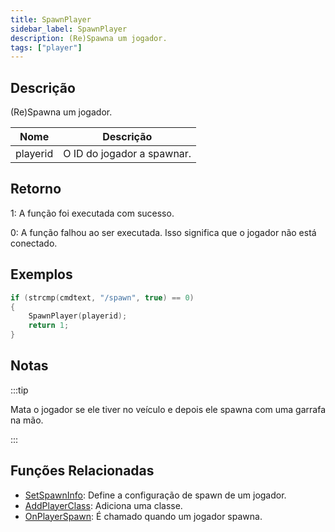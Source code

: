 ```yaml
---
title: SpawnPlayer
sidebar_label: SpawnPlayer
description: (Re)Spawna um jogador.
tags: ["player"]
---
```


## Descrição

(Re)Spawna um jogador.

| Nome     | Descrição                  |
| -------- | -------------------------- |
| playerid | O ID do jogador a spawnar. |

## Retorno

1: A função foi executada com sucesso.

0: A função falhou ao ser executada. Isso significa que o jogador não está conectado.

## Exemplos

```c
if (strcmp(cmdtext, "/spawn", true) == 0)
{
    SpawnPlayer(playerid);
    return 1;
}
```

## Notas

:::tip

Mata o jogador se ele tiver no veículo e depois ele spawna com uma garrafa na mão.

:::

## Funções Relacionadas

- [SetSpawnInfo](SetSpawnInfo): Define a configuração de spawn de um jogador.
- [AddPlayerClass](AddPlayerClass): Adiciona uma classe.
- [OnPlayerSpawn](../callbacks/OnPlayerSpawn): É chamado quando um jogador spawna.
